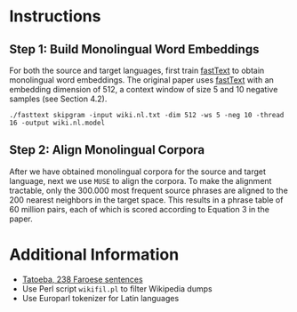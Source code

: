 # Instructions

## Step 1: Build Monolingual Word Embeddings

For both the source and target languages, first train [fastText](https://github.com/facebookresearch/fastText) to obtain monolingual word embeddings. The original paper uses [fastText](https://github.com/facebookresearch/fastText) with an embedding dimension of 512, a context window of size 5 and 10 negative samples (see Section 4.2).

    ./fasttext skipgram -input wiki.nl.txt -dim 512 -ws 5 -neg 10 -thread 16 -output wiki.nl.model 

## Step 2: Align Monolingual Corpora

After we have obtained monolingual corpora for the source and target language, next we use `MUSE` to align the corpora. To make the alignment tractable, only the 300.000 most frequent source phrases are aligned to the 200 nearest neighbors in the target space. This results in a phrase table of 60 million pairs, each of which is scored according to Equation 3 in the paper.

# Additional Information

- [Tatoeba, 238 Faroese sentences](https://www.tatoeba.org/eng/sentences/show_all_in/fao/none/none/indifferent)
- Use Perl script `wikifil.pl` to filter Wikipedia dumps
- Use Europarl tokenizer for Latin languages 